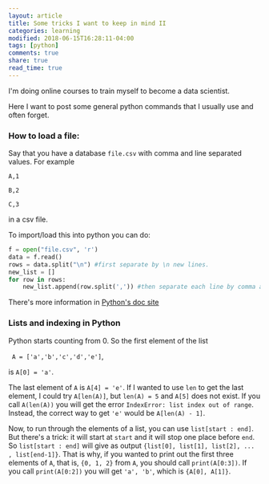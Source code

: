```yaml
---
layout: article
title: Some tricks I want to keep in mind II
categories: learning
modified: 2018-06-15T16:28:11-04:00
tags: [python]
comments: true
share: true
read_time: true
---
```



I'm doing online courses to train myself to become a data scientist.

Here I want to post some general python commands that I usually use and often forget.

### How to load a file:

Say that you have a database `file.csv` with comma and line separated values. For example

`A,1`

`B,2`

`C,3`

in a csv file.

To import/load this into python you can do:

```python
f = open("file.csv", 'r')
data = f.read()
rows = data.split("\n") #first separate by \n new lines.
new_list = []
for row in rows:
    new_list.append(row.split(',')) #then separate each line by comma and append it to the new_list
```

There's more information in [Python's doc site](https://docs.python.org/3/tutorial/inputoutput.html#reading-and-writing-files)


### Lists and indexing in Python

Python starts counting from 0. So the first element of the list

` A = ['a','b','c','d','e']`,

is `A[0] = 'a'`.

The last element of `A` is `A[4] = 'e'`. If I wanted to use `len` to get the last element, I could try  `A[len(A)]`, but `len(A) = 5` and `A[5]` does not exist. If you call `A(len(A))` you will get the error `IndexError: list index out of range`. Instead, the correct way to get `'e'` would be `A[len(A) - 1]`.

Now, to run through the elements of a list, you can use `list[start : end]`. But there's a trick: it will start at `start` and it will stop one place before `end`. So `list[start : end]` will give as output `{list[0], list[1], list[2], ... , list[end-1]}`. That is why, if you wanted to print out the first three elements of `A`, that is, `{0, 1, 2}` from `A`,  you should call `print(A[0:3])`. If you call `print(A[0:2])` you will get `'a', 'b'`, which is `{A[0], A[1]}`.

